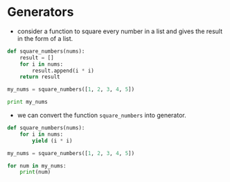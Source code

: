 # Generators

* consider a function to square every number in a list
  and gives the result in the form of a list.

```python
def square_numbers(nums):
    result = []
    for i in nums:
        result.append(i * i)
    return result

my_nums = square_numbers([1, 2, 3, 4, 5])

print my_nums
```

* we can convert the function `square_numbers` into generator.
```python
def square_numbers(nums):
    for i in nums:
        yield (i * i)

my_nums = square_numbers([1, 2, 3, 4, 5])

for num in my_nums:
    print(num)
```
